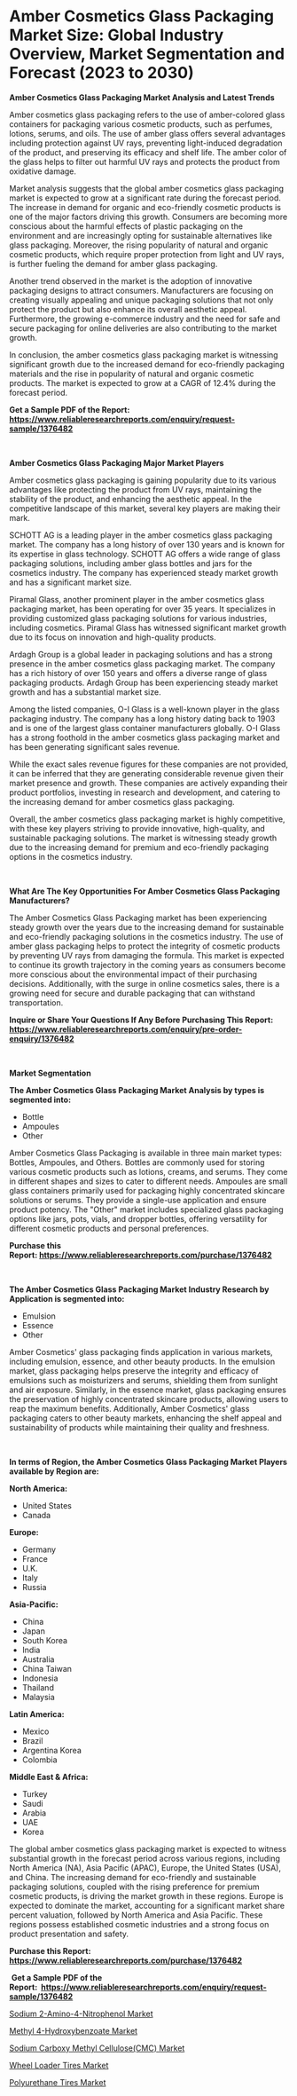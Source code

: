 <p><h1>Amber Cosmetics Glass Packaging Market Size: Global Industry Overview, Market Segmentation and Forecast (2023 to 2030)</h1></p><p><strong>Amber Cosmetics Glass Packaging Market Analysis and Latest Trends</strong></p>
<p><p>Amber cosmetics glass packaging refers to the use of amber-colored glass containers for packaging various cosmetic products, such as perfumes, lotions, serums, and oils. The use of amber glass offers several advantages including protection against UV rays, preventing light-induced degradation of the product, and preserving its efficacy and shelf life. The amber color of the glass helps to filter out harmful UV rays and protects the product from oxidative damage.</p><p>Market analysis suggests that the global amber cosmetics glass packaging market is expected to grow at a significant rate during the forecast period. The increase in demand for organic and eco-friendly cosmetic products is one of the major factors driving this growth. Consumers are becoming more conscious about the harmful effects of plastic packaging on the environment and are increasingly opting for sustainable alternatives like glass packaging. Moreover, the rising popularity of natural and organic cosmetic products, which require proper protection from light and UV rays, is further fueling the demand for amber glass packaging.</p><p>Another trend observed in the market is the adoption of innovative packaging designs to attract consumers. Manufacturers are focusing on creating visually appealing and unique packaging solutions that not only protect the product but also enhance its overall aesthetic appeal. Furthermore, the growing e-commerce industry and the need for safe and secure packaging for online deliveries are also contributing to the market growth.</p><p>In conclusion, the amber cosmetics glass packaging market is witnessing significant growth due to the increased demand for eco-friendly packaging materials and the rise in popularity of natural and organic cosmetic products. The market is expected to grow at a CAGR of 12.4% during the forecast period.</p></p>
<p><strong>Get a Sample PDF of the Report:&nbsp; <a href="https://www.reliableresearchreports.com/enquiry/request-sample/1376482">https://www.reliableresearchreports.com/enquiry/request-sample/1376482</a></strong></p>
<p>&nbsp;</p>
<p><strong>Amber Cosmetics Glass Packaging Major Market Players</strong></p>
<p><p>Amber cosmetics glass packaging is gaining popularity due to its various advantages like protecting the product from UV rays, maintaining the stability of the product, and enhancing the aesthetic appeal. In the competitive landscape of this market, several key players are making their mark. </p><p>SCHOTT AG is a leading player in the amber cosmetics glass packaging market. The company has a long history of over 130 years and is known for its expertise in glass technology. SCHOTT AG offers a wide range of glass packaging solutions, including amber glass bottles and jars for the cosmetics industry. The company has experienced steady market growth and has a significant market size.</p><p>Piramal Glass, another prominent player in the amber cosmetics glass packaging market, has been operating for over 35 years. It specializes in providing customized glass packaging solutions for various industries, including cosmetics. Piramal Glass has witnessed significant market growth due to its focus on innovation and high-quality products.</p><p>Ardagh Group is a global leader in packaging solutions and has a strong presence in the amber cosmetics glass packaging market. The company has a rich history of over 150 years and offers a diverse range of glass packaging products. Ardagh Group has been experiencing steady market growth and has a substantial market size.</p><p>Among the listed companies, O-I Glass is a well-known player in the glass packaging industry. The company has a long history dating back to 1903 and is one of the largest glass container manufacturers globally. O-I Glass has a strong foothold in the amber cosmetics glass packaging market and has been generating significant sales revenue.</p><p>While the exact sales revenue figures for these companies are not provided, it can be inferred that they are generating considerable revenue given their market presence and growth. These companies are actively expanding their product portfolios, investing in research and development, and catering to the increasing demand for amber cosmetics glass packaging.</p><p>Overall, the amber cosmetics glass packaging market is highly competitive, with these key players striving to provide innovative, high-quality, and sustainable packaging solutions. The market is witnessing steady growth due to the increasing demand for premium and eco-friendly packaging options in the cosmetics industry.</p></p>
<p>&nbsp;</p>
<p><strong>What Are The Key Opportunities For Amber Cosmetics Glass Packaging Manufacturers?</strong></p>
<p><p>The Amber Cosmetics Glass Packaging market has been experiencing steady growth over the years due to the increasing demand for sustainable and eco-friendly packaging solutions in the cosmetics industry. The use of amber glass packaging helps to protect the integrity of cosmetic products by preventing UV rays from damaging the formula. This market is expected to continue its growth trajectory in the coming years as consumers become more conscious about the environmental impact of their purchasing decisions. Additionally, with the surge in online cosmetics sales, there is a growing need for secure and durable packaging that can withstand transportation.</p></p>
<p><strong>Inquire or Share Your Questions If Any Before Purchasing This Report: <a href="https://www.reliableresearchreports.com/enquiry/pre-order-enquiry/1376482">https://www.reliableresearchreports.com/enquiry/pre-order-enquiry/1376482</a></strong></p>
<p>&nbsp;</p>
<p><strong>Market Segmentation</strong></p>
<p><strong>The Amber Cosmetics Glass Packaging Market Analysis by types is segmented into:</strong></p>
<p><ul><li>Bottle</li><li>Ampoules</li><li>Other</li></ul></p>
<p><p>Amber Cosmetics Glass Packaging is available in three main market types: Bottles, Ampoules, and Others. Bottles are commonly used for storing various cosmetic products such as lotions, creams, and serums. They come in different shapes and sizes to cater to different needs. Ampoules are small glass containers primarily used for packaging highly concentrated skincare solutions or serums. They provide a single-use application and ensure product potency. The "Other" market includes specialized glass packaging options like jars, pots, vials, and dropper bottles, offering versatility for different cosmetic products and personal preferences.</p></p>
<p><strong>Purchase this Report:&nbsp;<a href="https://www.reliableresearchreports.com/purchase/1376482">https://www.reliableresearchreports.com/purchase/1376482</a></strong></p>
<p>&nbsp;</p>
<p><strong>The Amber Cosmetics Glass Packaging Market Industry Research by Application is segmented into:</strong></p>
<p><ul><li>Emulsion</li><li>Essence</li><li>Other</li></ul></p>
<p><p>Amber Cosmetics' glass packaging finds application in various markets, including emulsion, essence, and other beauty products. In the emulsion market, glass packaging helps preserve the integrity and efficacy of emulsions such as moisturizers and serums, shielding them from sunlight and air exposure. Similarly, in the essence market, glass packaging ensures the preservation of highly concentrated skincare products, allowing users to reap the maximum benefits. Additionally, Amber Cosmetics' glass packaging caters to other beauty markets, enhancing the shelf appeal and sustainability of products while maintaining their quality and freshness.</p></p>
<p>&nbsp;</p>
<p><strong>In terms of Region, the Amber Cosmetics Glass Packaging Market Players available by Region are:</strong></p>
<p>
    <p> <strong> North America: </strong>
        <ul>
            <li>United States</li>
            <li>Canada</li>
        </ul>
        </p> 
    <p> <strong> Europe: </strong>
        <ul>
            <li>Germany</li>
            <li>France</li>
            <li>U.K.</li>
            <li>Italy</li>
            <li>Russia</li>
        </ul>
        </p> 
    <p> <strong> Asia-Pacific: </strong>
        <ul>
            <li>China</li>
            <li>Japan</li>
            <li>South Korea</li>
            <li>India</li>
            <li>Australia</li>
            <li>China Taiwan</li>
            <li>Indonesia</li>
            <li>Thailand</li>
            <li>Malaysia</li>
        </ul>
        </p> 
    <p> <strong> Latin America: </strong>
        <ul>
            <li>Mexico</li>
            <li>Brazil</li>
            <li>Argentina Korea</li>
            <li>Colombia</li>
        </ul>
        </p> 
    <p> <strong> Middle East & Africa: </strong>
        <ul>
            <li>Turkey</li>
            <li>Saudi</li>
            <li>Arabia</li>
            <li>UAE</li>
            <li>Korea</li>
        </ul>
    </p>
    </p>
<p><p>The global amber cosmetics glass packaging market is expected to witness substantial growth in the forecast period across various regions, including North America (NA), Asia Pacific (APAC), Europe, the United States (USA), and China. The increasing demand for eco-friendly and sustainable packaging solutions, coupled with the rising preference for premium cosmetic products, is driving the market growth in these regions. Europe is expected to dominate the market, accounting for a significant market share percent valuation, followed by North America and Asia Pacific. These regions possess established cosmetic industries and a strong focus on product presentation and safety.</p></p>
<p><strong>Purchase this Report: <a href="https://www.reliableresearchreports.com/purchase/1376482">https://www.reliableresearchreports.com/purchase/1376482</a></strong></p>
<p>&nbsp;<strong>Get a Sample PDF of the Report:&nbsp;&nbsp;<a href="https://www.reliableresearchreports.com/enquiry/request-sample/1376482">https://www.reliableresearchreports.com/enquiry/request-sample/1376482</a></strong></p>
<p><strong></strong></p>
<p><p><a href="https://www.linkedin.com/pulse/sodium-2-amino-4-nitrophenol-market-insights-players-forecast-k2ope/">Sodium 2-Amino-4-Nitrophenol Market</a></p><p><a href="https://www.linkedin.com/pulse/methyl-4-hydroxybenzoate-market-insights-players-forecast-till-fvvse/">Methyl 4-Hydroxybenzoate Market</a></p><p><a href="https://www.linkedin.com/pulse/sodium-carboxy-methyl-cellulosecmc-market-size-share-amp-trends-49uie/">Sodium Carboxy Methyl Cellulose(CMC) Market</a></p><p><a href="https://medium.com/@mariablack1944/analyzing-wheel-loader-tires-market-global-industry-perspective-and-forecast-2023-to-2030-4a413df934fe">Wheel Loader Tires Market</a></p><p><a href="https://medium.com/@donnakelly19891/polyurethane-tires-market-share-evolution-and-market-growth-trends-2023-2030-7fc752395af0">Polyurethane Tires Market</a></p></p>